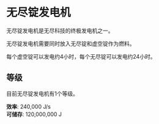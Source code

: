 # 无尽锭发电机

无尽锭发电机是无尽科技的终极发电机之一。

无尽锭发电机需要同时放入无尽锭和虚空锭作为燃料。

每个虚空锭可以发电约4小时，每个无尽锭可以发电约24小时。

## 等级

目前无尽锭发电机有1个等级。

**效率**: 240,000 J/s  
**可储存**: 120,000,000 J

